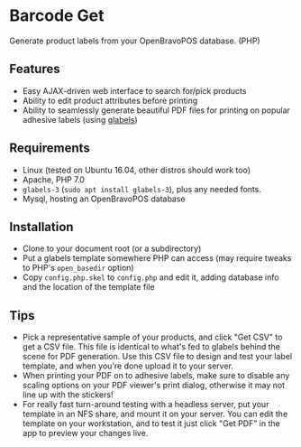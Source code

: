 # Barcode Get

Generate product labels from your OpenBravoPOS database. (PHP)

## Features

- Easy AJAX-driven web interface to search for/pick products
- Ability to edit product attributes before printing
- Ability to seamlessly generate beautiful PDF files for printing on popular
  adhesive labels (using [glabels](http://glabels.org))

## Requirements

- Linux (tested on Ubuntu 16.04, other distros should work too)
- Apache, PHP 7.0
- `glabels-3` (`sudo apt install glabels-3`), plus any needed fonts.
- Mysql, hosting an OpenBravoPOS database

## Installation

- Clone to your document root (or a subdirectory)
- Put a glabels template somewhere PHP can access (may require tweaks to PHP's
  `open_basedir` option)
- Copy `config.php.skel` to `config.php` and edit it, adding database info and
  the location of the template file

## Tips

- Pick a representative sample of your products, and click "Get CSV" to get a
  CSV file. This file is identical to what's fed to glabels behind the scene
  for PDF generation. Use this CSV file to design and test your label template,
  and when you're done upload it to your server.
- When printing your PDF on to adhesive labels, make sure to disable any
  scaling options on your PDF viewer's print dialog, otherwise it may not line
  up with the stickers!
- For really fast turn-around testing with a headless server, put your template
  in an NFS share, and mount it on your server. You can edit the template on
  your workstation, and to test it just click "Get PDF" in the app to preview
  your changes live.
